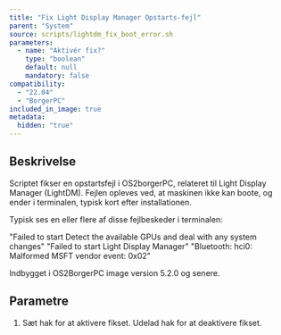 ```yaml
---
title: "Fix Light Display Manager Opstarts-fejl"
parent: "System"
source: scripts/lightdm_fix_boot_error.sh
parameters:
  - name: "Aktivér fix?"
    type: "boolean"
    default: null
    mandatory: false
compatibility:  
  - "22.04"
  - "BorgerPC"
included_in_image: true
metadata:
  hidden: "true"
---
```


## Beskrivelse
Scriptet fikser en opstartsfejl i OS2borgerPC, relateret til Light Display Manager (LightDM).
Fejlen opleves ved, at maskinen ikke kan boote, og ender i terminalen, typisk kort efter installationen.

Typisk ses en eller flere af disse fejlbeskeder i terminalen:

"Failed to start Detect the available GPUs and deal with any system changes"
"Failed to start Light Display Manager"
"Bluetooth: hci0: Malformed MSFT vendor event: 0x02" 

Indbygget i OS2BorgerPC image version 5.2.0 og senere.

## Parametre
1. Sæt hak for at aktivere fikset. Udelad hak for at deaktivere fikset.
